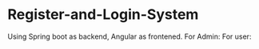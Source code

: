 # Register-and-Login-System
Using Spring boot as backend, 
Angular as frontened.
For Admin: 
For user:
